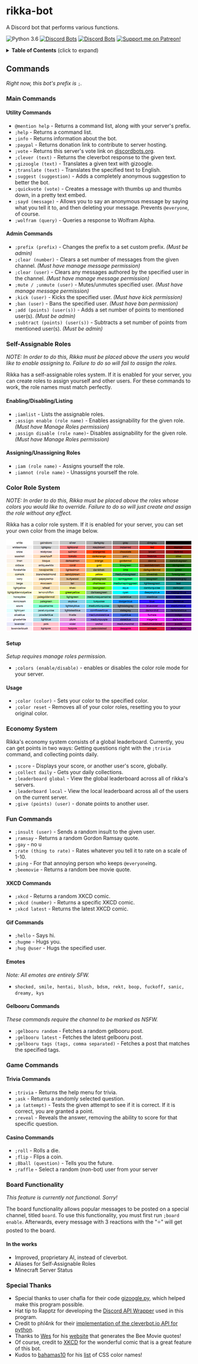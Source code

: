 # rikka-bot

A Discord bot that performs various functions.

![Python 3.6](https://img.shields.io/badge/python-3.5%2C%203.6-blue.svg) [![Discord Bots](https://discordbots.org/api/widget/status/430482288053059584.svg)](https://discordbots.org/bot/430482288053059584) [![Discord Bots](https://discordbots.org/api/widget/servers/430482288053059584.svg)](https://discordbots.org/bot/430482288053059584)
[![Support me on Patreon!](https://cdn.discordapp.com/attachments/437991897269665792/446474035149144074/unknown.png)](https://www.patreon.com/LeoSaucedo)

<details>
 <summary><strong>Table of Contents</strong> (click to expand)</summary>

1. [Commands](#commands)
    - [Main Commands](#main-commands)
        - [Utility Commands](#utility-commands)
        - [Admin Commands](#admin-commands)
    - [Self-Assignable Roles](#self-assignable-roles)
        - [Enabling/Disabling/Listing](#enablingdisablinglisting)
        - [Assigning/Unassigning Roles](#assigningunassigning-roles)
    - [Color Role System](#color-role-system)
        - [Setup](#setup)
        - [Usage](#usage)
    - [Economy System](#economy-system)
    - [Fun Commands](#fun-commans)
        - [XKCD Commands](#xkcd-commands)
        - [GIF Commands](#gif-commands)
        - [Gelbooru Commands](#gelbooru-commands)
        - [Emotes](#emotes)
    - [Game Commands](#game-commands)
        - [Trivia Commands](#trivia-commands)
        - [Casino Commands](#casino-commands)
2. [In The Works](#in-the-works)
3. [Special Thanks](#special-thanks)

</details>


## Commands

*Right now, this bot's prefix is* `;`*.*

### Main Commands
#### Utility Commands

- `@mention help` - Returns a command list, along with your server's prefix.
- `;help` - Returns a command list.
- `;info` - Returns information about the bot.
- `;paypal` - Returns donation link to contribute to server hosting.
- `;vote` - Returns this server's vote link on [discordbots.org](https://discordbots.org/).
- `;clever (text)` - Returns the cleverbot response to the given text.
- `;gizoogle (text)` - Translates a given text with gizoogle.
- `;translate (text)` - Translates the specified text to English.
- `;suggest (suggestion)` - Adds a completely anonymous suggestion to better the bot.
- `;quickvote (vote)` - Creates a message with thumbs up and thumbs down, in a pretty text embed.
- `;sayd (message)` - Allows you to say an anonymous message by saying what you tell it to, and then deleting your message. Prevents `@everyone`, of course.
- `;wolfram (query)` - Queries a response to Wolfram Alpha.

#### Admin Commands

- `;prefix (prefix)` - Changes the prefix to a set custom prefix. *(Must be admin)*
- `;clear (number)` - Clears a set number of messages from the given channel. *(Must have manage message permission)*
- `;clear (user)` - Clears any messages authored by the specified user in the channel. *(Must have manage message permission)*
- `;mute / ;unmute (user)` - Mutes/unmutes specified user. *(Must have manage message permission)*
- `;kick (user)` - Kicks the specified user. *(Must have kick permission)*
- `;ban (user)` - Bans the specified user. *(Must have ban permission)*
- `;add (points) (user(s))` - Adds a set number of points to mentioned user(s). *(Must be admin)*
- `;subtract (points) (user(s))` - Subtracts a set number of points from mentioned user(s). *(Must be admin)*

### Self-Assignable Roles
*NOTE: In order to do this, Rikka must be placed above the users you would like to enable assigning to. Failure to do so will fail to assign the roles.*

Rikka has a self-assignable roles system. If it is enabled for your server, you can create roles to assign yourself and other users.
For these commands to work, the role names must match perfectly.

#### Enabling/Disabling/Listing
- `;iamlist` - Lists the assignable roles.
- `;assign enable (role name)` - Enables assignability for the given role. *(Must have Manage Roles permission)*
- `;assign disable (role name)`- Disables assignability for the given role. *(Must have Manage Roles permission)*

#### Assigning/Unassigning Roles
- `;iam (role name)` - Assigns yourself the role.
- `;iamnot (role name)` - Unassigns yourself the role.

### Color Role System


*NOTE: In order to do this, Rikka must be placed above the roles whose colors you would like to override. Failure to do so will just create and assign the role without any effect.*

Rikka has a color role system. If it is enabled for your server, you can set your own color from the image below.

![Color Chart](https://raw.githubusercontent.com/LeoSaucedo/rikka-bot/master/json/css-color-names.png)

#### Setup
*Setup requires manage roles permission.*
- `;colors (enable/disable)` - enables or disables the color role mode for your server.

#### Usage
- `;color (color)` - Sets your color to the specified color.
- `;color reset` - Removes all of your color roles, resetting you to your original color.

### Economy System

Rikka's economy system consists of a global leaderboard. Currently, you can get points in two ways: Getting questions right with the `;trivia` command, and collecting points daily.

- `;score` - Displays your score, or another user's score, globally.
- `;collect daily` - Gets your daily collections.
- `;leaderboard global` - View the global leaderboard across all of rikka's servers.
- `;leaderboard local` - View the local leaderboard across all of the users on the current server.
- `;give (points) (user)` - donate points to another user.

### Fun Commands

- `;insult (user)` - Sends a random insult to the given user.
- `;ramsay` - Returns a random Gordon Ramsay quote.
- `;gay` - no u
- `;rate (thing to rate)` - Rates whatever you tell it to rate on a scale of 1-10.
- `;ping` - For that annoying person who keeps `@everyone`ing.
- `;beemovie` - Returns a random bee movie quote.

#### XKCD Commands

- `;xkcd` - Returns a random XKCD comic.
- `;xkcd (number)` - Returns a specific XKCD comic.
- `;xkcd latest` - Returns the latest XKCD comic.

#### Gif Commands

- `;hello` - Says hi.
- `;hugme` - Hugs you.
- `;hug @user` - Hugs the specified user.

#### Emotes

*Note: All emotes are entirely SFW.*

- `shocked, smile, hentai, blush, bdsm, rekt, boop, fuckoff, sanic, dreamy, kys`

#### Gelbooru Commands

*These commands require the channel to be marked as NSFW.*

- `;gelbooru random` - Fetches a random gelbooru post.
- `;gelbooru latest` - Fetches the latest gelbooru post.
- `;gelbooru tags (tags, comma separated)` - Fetches a post that matches the specified tags.

### Game Commands

#### Trivia Commands

- `;trivia` - Returns the help menu for trivia.
- `;ask` - Returns a randomly selected question.
- `;a (attempt)` - Tests the given attempt to see if it is correct. If it is correct, you are granted a point.
- `;reveal` - Reveals the answer, removing the ability to score for that specific question.

#### Casino Commands

- `;roll` - Rolls a die.
- `;flip` - Flips a coin.
- `;8ball (question)` - Tells you the future.
- `;raffle` - Select a random (non-bot) user from your server

### Board Functionality

*This feature is currently not functional. Sorry!*

The board functionality allows popular messages to be posted on a special channel, titled `board`.
To use this functionality, you must first run `;board enable`.
Afterwards, every message with 3 reactions with the "⭐" will get posted to the board.

#### In the works
- Improved, proprietary AI, instead of cleverbot.
- Aliases for Self-Assignable Roles
- Minecraft Server Status

### Special Thanks

- Special thanks to user chafla for their code [gizoogle.py](https://github.com/chafla/gizoogle-py), which helped make this program possible.
- Hat tip to Rapptz for developing the [Discord API Wrapper](https://github.com/Rapptz/discord.py) used in this program.
- Credit to phl4nk for their [implementation of the cleverbot.io API for python](https://github.com/phl4nk/CleverApi).
- Thanks to [Wes](https://github.com/NeonWizard) for his [website](http://wizardlywonders.xyz:3054/) that generates the Bee Movie quotes!
- Of course, credit to [XKCD](https://xkcd.com/) for the wonderful comic that is a great feature of this bot.
- Kudos to [bahamas10](https://github.com/bahamas10) for his [list](https://github.com/bahamas10/css-color-names/blob/master/css-color-names.json) of CSS color names!

